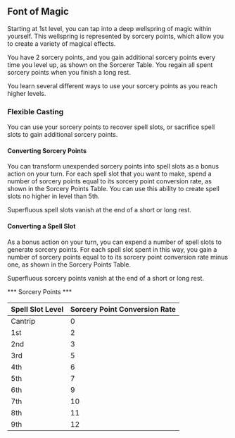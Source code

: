 ## Font of Magic
Starting at 1st level, you can tap into a deep wellspring of magic within yourself. This wellspring is represented by sorcery points, which allow you to create a variety of magical effects.

You have 2 sorcery points, and you gain additional sorcery points every time you level up, as shown on the Sorcerer Table. You regain all spent sorcery points when you finish a long rest.

You learn several different ways to use your sorcery points as you reach higher levels.

### Flexible Casting
You can use your sorcery points to recover spell slots, or sacrifice spell slots to gain additional sorcery points.

#### Converting Sorcery Points
You can transform unexpended sorcery points into spell slots as a bonus action on your turn. For each spell slot that you want to make, spend a number of sorcery points equal to its sorcery point conversion rate, as shown in the Sorcery Points Table. You can use this ability to create spell slots no higher in level than 5th.

Superfluous spell slots vanish at the end of a short or long rest.

#### Converting a Spell Slot
As a bonus action on your turn, you can expend a number of spell slots to generate sorcery points. For each spell slot spent in this way, you gain a number of sorcery points equal to to its sorcery point conversion rate minus one, as shown in the Sorcery Points Table.

Superfluous sorcery points vanish at the end of a short or long rest.

*** Sorcery Points ***

| Spell Slot Level | Sorcery Point Conversion Rate |
|------------------|-------------------------------|
| Cantrip          | 0                             |
| 1st              | 2                             |
| 2nd              | 3                             |
| 3rd              | 5                             |
| 4th              | 6                             |
| 5th              | 7                             |
| 6th              | 9                             |
| 7th              | 10                            |
| 8th              | 11                            |
| 9th              | 12                            |

<!--

-<< CHANGES >>-
- added conversion rates for spells of higher in level than 5th
- increased payout for converting spell slots to sorcery points
- you can now convert multiple spell slots at once
- you can now generate multiple spell slots at once
- but you can't do both at once
- increased pool of sorcery points to 1.5 times your level

-<< TODO >>-
- reword confusing rules

-<< COMMENTARY >>-
- the sorcery point tax was too high in vanilla, so it was lowered.
- low-level spells experience a higher tax than high-level spell slots.
- thus, creating low-level spell slots from a high level spell slot is easy.
- creating a high-level spell slot from many low level spell-slots is hard.

-->
